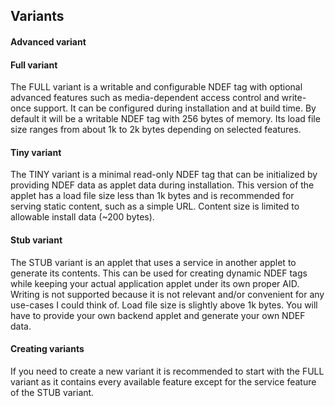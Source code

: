 ## Variants

#### Advanced variant

#### Full variant

The FULL variant is a writable and configurable NDEF tag with optional
advanced features such as media-dependent access control and write-once
support. It can be configured during installation and at build time.
By default it will be a writable NDEF tag with 256 bytes of memory.
Its load file size ranges from about 1k to 2k bytes depending on selected
features.

#### Tiny variant

The TINY variant is a minimal read-only NDEF tag that can be initialized
by providing NDEF data as applet data during installation. This version
of the applet has a load file size less than 1k bytes and is recommended
for serving static content, such as a simple URL. Content size is limited
to allowable install data (~200 bytes).

#### Stub variant

The STUB variant is an applet that uses a service in another applet to
generate its contents. This can be used for creating dynamic NDEF tags
while keeping your actual application applet under its own proper AID.
Writing is not supported because it is not relevant and/or convenient
for any use-cases I could think of. Load file size is slightly above 1k
bytes. You will have to provide your own backend applet and generate
your own NDEF data.

#### Creating variants

If you need to create a new variant it is recommended to start with
the FULL variant as it contains every available feature except for
the service feature of the STUB variant.
